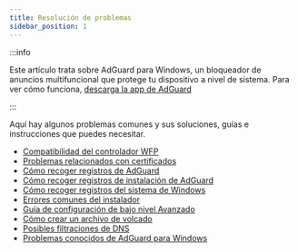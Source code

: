 ```yaml
---
title: Resolución de problemas
sidebar_position: 1
---
```


:::info

Este artículo trata sobre AdGuard para Windows, un bloqueador de anuncios multifuncional que protege tu dispositivo a nivel de sistema. Para ver cómo funciona, [descarga la app de AdGuard](https://agrd.io/download-kb-adblock)

:::

Aquí hay algunos problemas comunes y sus soluciones, guías e instrucciones que puedes necesitar.

- [Compatibilidad del controlador WFP](/adguard-for-windows/solving-problems/wfp-driver/)
- [Problemas relacionados con certificados](/adguard-for-windows/solving-problems/connection-not-trusted/)
- [Cómo recoger registros de AdGuard](/adguard-for-windows/solving-problems/adguard-logs/)
- [Cómo recoger registros de instalación de AdGuard](/adguard-for-windows/solving-problems/installation-logs/)
- [Cómo recoger registros del sistema de Windows](/adguard-for-windows/solving-problems/system-logs/)
- [Errores comunes del instalador](/adguard-for-windows/solving-problems/common-installer-errors/)
- [Guía de configuración de bajo nivel Avanzado](/adguard-for-windows/solving-problems/low-level-settings/)
- [Cómo crear un archivo de volcado](/adguard-for-windows/solving-problems/dump-file/)
- [Posibles filtraciones de DNS](/adguard-for-windows/solving-problems/dns-leaks/)
- [Problemas conocidos de AdGuard para Windows](/adguard-for-windows/solving-problems/known-issues/)
